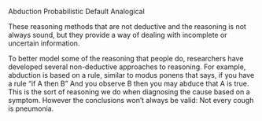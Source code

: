 ﻿Abduction
Probabilistic
Default
Analogical

These reasoning methods that are not deductive and the reasoning is not always sound, but they provide a way of dealing with  incomplete or uncertain information.


To better model some of the reasoning that people do,  researchers have developed several non-deductive approaches to reasoning.
For example, abduction is based on a rule, similar to modus ponens that says, if you have a rule “if A then B”
And you observe B then you may abduce that A is true.  This is the sort of reasoning we do when diagnosing the cause based on a symptom. However the conclusions won’t always be valid: Not every cough is pneumonia.